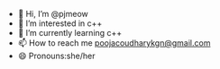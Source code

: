 - 👋 Hi, I’m @pjmeow
- 👀 I’m interested in c++
- 🌱 I’m currently learning c++
- 📫 How to reach me poojacoudharykgn@gmail.com
- 😄 Pronouns:she/her
  

<!---
pjmeow/pjmeow is a ✨ special ✨ repository because its `README.md` (this file) appears on your GitHub profile.
You can click the Preview link to take a look at your changes.
--->

